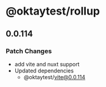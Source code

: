 # @oktaytest/rollup

## 0.0.114

### Patch Changes

- add vite and nuxt support
- Updated dependencies
  - @oktaytest/vite@0.0.114
